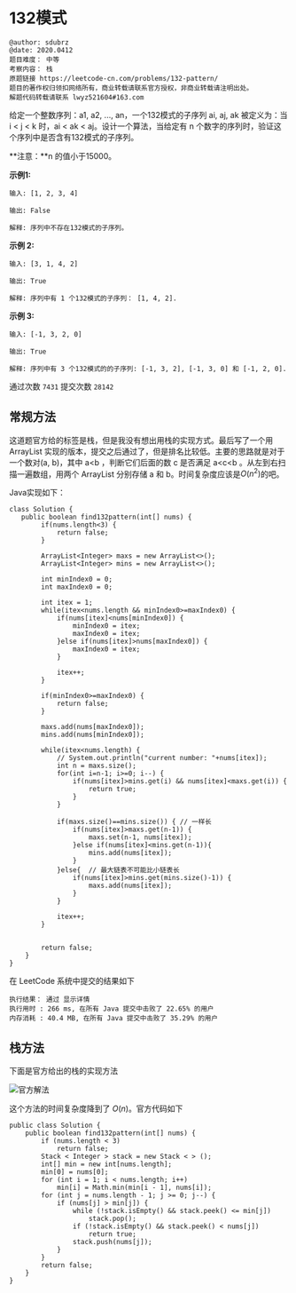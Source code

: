 # 132模式

```
@author: sdubrz
@date: 2020.0412
题目难度： 中等
考察内容： 栈
原题链接 https://leetcode-cn.com/problems/132-pattern/
题目的著作权归领扣网络所有，商业转载请联系官方授权，非商业转载请注明出处。
解题代码转载请联系 lwyz521604#163.com
```

给定一个整数序列：a1, a2, ..., an，一个132模式的子序列 ai, aj, ak 被定义为：当 i < j < k 时，ai < ak < aj。设计一个算法，当给定有 n 个数字的序列时，验证这个序列中是否含有132模式的子序列。

**注意：**n 的值小于15000。

**示例1:**

```
输入: [1, 2, 3, 4]

输出: False

解释: 序列中不存在132模式的子序列。
```

**示例 2:**

```
输入: [3, 1, 4, 2]

输出: True

解释: 序列中有 1 个132模式的子序列： [1, 4, 2].
```

**示例 3:**

```
输入: [-1, 3, 2, 0]

输出: True

解释: 序列中有 3 个132模式的的子序列: [-1, 3, 2], [-1, 3, 0] 和 [-1, 2, 0].
```

通过次数 ``7431`` 提交次数 ``28142``

## 常规方法

这道题官方给的标签是栈，但是我没有想出用栈的实现方式。最后写了一个用 ArrayList 实现的版本，提交之后通过了，但是排名比较低。主要的思路就是对于一个数对(a, b)，其中 a<b ，判断它们后面的数 c 是否满足 a<c<b 。从左到右扫描一遍数组，用两个 ArrayList 分别存储 a 和 b。时间复杂度应该是$O(n^2)$的吧。

Java实现如下：

```
class Solution {
   public boolean find132pattern(int[] nums) {
		if(nums.length<3) {
			return false;
		}
		
		ArrayList<Integer> maxs = new ArrayList<>();
		ArrayList<Integer> mins = new ArrayList<>();
		
		int minIndex0 = 0;
		int maxIndex0 = 0;
		
		int itex = 1;
		while(itex<nums.length && minIndex0>=maxIndex0) {
			if(nums[itex]<nums[minIndex0]) {
				minIndex0 = itex;
				maxIndex0 = itex;
			}else if(nums[itex]>nums[maxIndex0]) {
				maxIndex0 = itex;
			}
			
			itex++;
		}
		
		if(minIndex0>=maxIndex0) {
			return false;
		}
		
		maxs.add(nums[maxIndex0]);
		mins.add(nums[minIndex0]);
		
		while(itex<nums.length) {
			// System.out.println("current number: "+nums[itex]);
			int n = maxs.size();
			for(int i=n-1; i>=0; i--) {
				if(nums[itex]>mins.get(i) && nums[itex]<maxs.get(i)) {
					return true;
				}
			}
			
			if(maxs.size()==mins.size()) { // 一样长
				if(nums[itex]>maxs.get(n-1)) {
					maxs.set(n-1, nums[itex]);
				}else if(nums[itex]<mins.get(n-1)){
					mins.add(nums[itex]);
				}
			}else{  // 最大链表不可能比小链表长
				if(nums[itex]>mins.get(mins.size()-1)) {
					maxs.add(nums[itex]);
				}
			}
			
			itex++;
		}
		
		
		return false;
	}
}
```

在 LeetCode 系统中提交的结果如下

```
执行结果： 通过 显示详情
执行用时 : 266 ms, 在所有 Java 提交中击败了 22.65% 的用户
内存消耗 : 40.4 MB, 在所有 Java 提交中击败了 35.29% 的用户
```

## 栈方法

下面是官方给出的栈的实现方法

![官方解法](/images/456.png)

这个方法的时间复杂度降到了 $O(n)$。官方代码如下

```
public class Solution {
    public boolean find132pattern(int[] nums) {
        if (nums.length < 3)
            return false;
        Stack < Integer > stack = new Stack < > ();
        int[] min = new int[nums.length];
        min[0] = nums[0];
        for (int i = 1; i < nums.length; i++)
            min[i] = Math.min(min[i - 1], nums[i]);
        for (int j = nums.length - 1; j >= 0; j--) {
            if (nums[j] > min[j]) {
                while (!stack.isEmpty() && stack.peek() <= min[j])
                    stack.pop();
                if (!stack.isEmpty() && stack.peek() < nums[j])
                    return true;
                stack.push(nums[j]);
            }
        }
        return false;
    }
}

```
